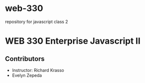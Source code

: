 # web-330
repository for javascript class 2

<h1>WEB 330 Enterprise Javascript II</h1>
<h2>Contributors</h2>
<ul>
  <li>Instructor: Richard Krasso</li>
  <li>Evelyn Zepeda</li>
</ul>
